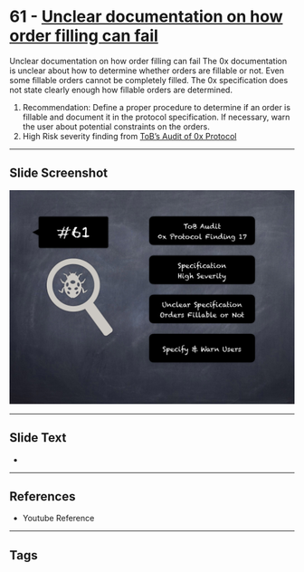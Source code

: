 
# 61 - [Unclear documentation on how order filling can fail](./Unclear%20documentation%20on%20how%20order%20filling%20can%20fail.md)

Unclear documentation on how order filling can fail The 0x documentation is unclear about how to determine whether orders are fillable or not. Even some fillable orders cannot be completely filled. The 0x specification does not state clearly enough how fillable orders are determined.


1.  Recommendation: Define a proper procedure to determine if an order is fillable and document it in the protocol specification. If necessary, warn the user about potential constraints on the orders.
2.  High Risk severity finding from [ToB’s Audit of 0x Protocol](https://github.com/trailofbits/publications/blob/master/reviews/0x-protocol.pdf)


___
## Slide Screenshot
![061.png](../../images/7.%20Audit%20Findings%20101/061.png)
___
## Slide Text
- 
___
## References
- Youtube Reference
___
## Tags
